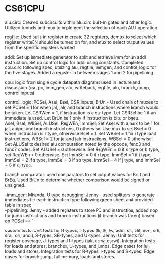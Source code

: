 # CS61CPU

alu.circ: Created subcircuits within alu.circ built-in gates and other logic. Utilized tunnels and mux to implement the selection of each ALU operation   

regfile: Used built-in register to create 32 registers, demux to select which register writeEN should be turned on for, and mux to select output values from the specific registers wanted  

addi: Set up immediate generator to split and retrieve imm for an addi instruction. Set up control logic for addi using constants. Completed cpu.circ following spec, utilizing alu, regfile, immgen, and control_logic for the five stages. Added a register in between stages 1 and 2 for pipelining.  
  
cpu: logic from single cycle datapath diagrams used in lecture and discussion (csr, pc, imm_gen, alu, writeback, regfile, alu, branch_comp, control inputs)
    
control_logic: 
PCSel, Asel, Bsel, CSR inputs, BrUn - Used chain of muxes to set PCSel = 1 for when jal, jalr, and branch instructions where branch would be taken. Let CSRWen = 1, if instruction is a csr type. Let CSRSel be 1 if an immediate is used. Let BrUn be 1 only if instruction is bltu or bgeu.  
Asel, Bsel, WBSel, ALUSel, RegWEn, ImmSel; Set Asel with a mux to be 1 for jal, auipc, and branch instructions, 0 otherwise. Use mux to set Bsel = 0 when instruction is r type, otherwise Bsel = 1. Set WBSel = 1 for i type load instructions, WBSel = 2 for jal and jalr instructions, WBSel = 0 otherwise. Set ALUSel to desired alu computation noted by the opcode, func3 and func7 codes. Set ALUSel = 0 otherwise. Set RegWEn = 0 if s type or b type, set RegWEn = 0 otherwise. Set ImmSel = 0 if r type, ImmSel = 1 if i type, ImmSel = 2 if s type, ImmSel = 3 if sb type, ImmSel = 4 if j type, and ImmSel = 5 if uj type. 
    
branch comparator: used comparators to set output values for BrLt and BrEq. Used BrUn to determine whether comparison would be signed or unsigned.   
 
  -imm_gen: Miranda, U type debugging: Jenny - used splitters to generate immediates for each instruction type following green sheet and provided table in spec  
  -pipelining: Jenny - added registers to store PC and instruction, added nop for jump instructions and branch instructions (if branch was taken) based on PCSel == 1  
  
custom tests:
Unit tests for R-types, I-types (lb, lh, lw, addi, slli, slit, xori, srli, srai, ori, andi), S-types, SB-types, and U-types. Jenny: Unit tests for register coverage, J-types and I-types (jalr, csrw, csrwi). Integration tests for loads and stores, branches, U-types, and jumps. Edge cases for lui, loads and stores. Integration tests for R-types, I-types and S-types. Edge cases for branch-jump, full memory, loads and stores.
  
   
